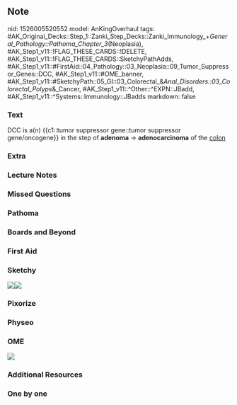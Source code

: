 ## Note
nid: 1526005520552
model: AnKingOverhaul
tags: #AK_Original_Decks::Step_1::Zanki_Step_Decks::Zanki_Immunology_+_General_Pathology::Pathoma_Chapter_3_(Neoplasia), #AK_Step1_v11::!FLAG_THESE_CARDS::!DELETE, #AK_Step1_v11::!FLAG_THESE_CARDS::SketchyPathAdds, #AK_Step1_v11::#FirstAid::04_Pathology::03_Neoplasia::09_Tumor_Suppressor_Genes::DCC, #AK_Step1_v11::#OME_banner, #AK_Step1_v11::#SketchyPath::05_GI::03_Colorectal_&_Anal_Disorders::03_Colorectal_Polyps_&_Cancer, #AK_Step1_v11::^Other::^EXPN::JBadd, #AK_Step1_v11::^Systems::Immunology::JBadds
markdown: false

### Text
DCC is a(n) {{c1::tumor suppressor gene::tumor suppressor
gene/oncogene}} in the step of <b>adenoma</b> ->
<b>adenocarcinoma</b> of the <u>colon</u>

### Extra


### Lecture Notes


### Missed Questions


### Pathoma


### Boards and Beyond


### First Aid


### Sketchy
<img src="DCC_1566160514431.jpg"><img src=
"Zoverall%20picture%20(47)_1566160514431.JPG">

### Pixorize


### Physeo


### OME
<div class="ome-widget">
  <a href="https://onlinemeded.org?ref=anki"><img src=
  "_OME_AnkiFlashcards_General_7.png"></a>
</div>

### Additional Resources


### One by one

